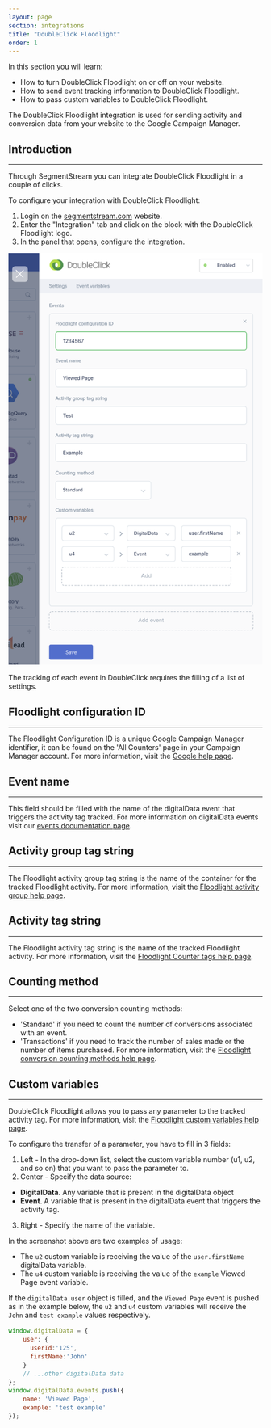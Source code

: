 ```yaml
---
layout: page
section: integrations
title: "DoubleClick Floodlight"
order: 1
---
```


In this section you will learn:
* How to turn DoubleClick Floodlight on or off on your website.
* How to send event tracking information to DoubleClick Floodlight.
* How to pass custom variables to DoubleClick Floodlight.

The DoubleClick Floodlight integration is used for sending activity and conversion data from your website to the Google Campaign Manager.

## Introduction
------
Through SegmentStream you can integrate DoubleClick Floodlight in a couple of clicks.

To configure your integration with DoubleClick Floodlight:
1. Login on the [segmentstream.com](https://admin.segmentstream.com/) website.
2. Enter the "Integration" tab and click on the block with the DoubleClick Floodlight logo.
3. In the panel that opens, configure the integration.

![](/img/integrations.doubleclick.settings.png)

The tracking of each event in DoubleClick requires the filling of a list of settings.

## Floodlight configuration ID
------
The Floodlight Configuration ID is a unique Google Campaign Manager identifier, it can be found on the 'All Counters' page in your Campaign Manager account. For more information, visit the [Google help page](https://support.google.com/analytics/answer/7548015?hl=en).

## Event name
------
This field should be filled with the name of the digitalData event that triggers the activity tag tracked. For more information on digitalData events visit our [events documentation page](/javascript-sdk/events).

## Activity group tag string
------
The Floodlight activity group tag string is the name of the container for the tracked Floodlight activity.
For more information, visit the [Floodlight activity group help page](https://support.google.com/searchads/answer/2478308?hl=en&ref_topic=2478218&visit_id=637085487339270380-2118517468&rd=1).

## Activity tag string
------
The Floodlight activity tag string is the name of the tracked Floodlight activity.
For more information, visit the [Floodlight Counter tags help page](https://support.google.com/tagmanager/answer/6107168?hl=en).

## Counting method
------
Select one of the two conversion counting methods:
* 'Standard' if you need to count the number of conversions associated with an event.
* 'Transactions' if you need to track the number of sales made or the number of items purchased.
For more information, visit the [Floodlight conversion counting methods help page](https://support.google.com/dcm/answer/2823400?hl=en).

## Custom variables
------
DoubleClick Floodlight allows you to pass any parameter to the tracked activity tag.
For more information, visit the [Floodlight custom variables help page](https://support.google.com/dcm/answer/2823222?hl=en).

To configure the transfer of a parameter, you have to fill in 3 fields:
1. Left - In the drop-down list, select the custom variable number (u1, u2, and so on) that you want to pass the parameter to.
2. Center - Specify the data source:
 - **DigitalData**. Any variable that is present in the digitalData object
 - **Event**. A variable that is present in the digitalData event that triggers the activity tag.
3. Right - Specify the name of the variable.

In the screenshot above are two examples of usage:
- The `u2` custom variable is receiving the value of the  `user.firstName` digitalData variable.
- The `u4` custom variable is receiving the value of the `example` Viewed Page event variable.

If the `digitalData.user` object is filled, and the `Viewed Page` event is pushed as in the example below, the `u2` and `u4` custom variables will receive the `John` and `test example` values respectively.
```javascript
window.digitalData = {
    user: {
      userId:'125',
      firstName:'John'
    }
    // ...other digitalData data
};
window.digitalData.events.push({
    name: 'Viewed Page',
    example: 'test example'
});
```
